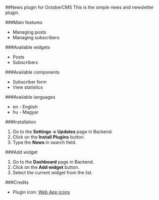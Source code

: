 ##News plugin for OctoberCMS
This is the simple news and newsletter plugin.

###Main features
* Managing posts
* Managing subscribers

###Available widgets
* Posts
* Subscribers

###Available components
* Subscriber form
* View statistics

###Available languages
* en - English
* hu - Magyar

###Installation
1. Go to the __Settings -> Updates__ page in Backend.
1. Click on the __Install Plugins__ button.
1. Type the __News__ in search field.

###Add widget
1. Go to the __Dashboard__ page in Backend.
1. Click on the __Add widget__ button.
1. Select the current widget from the list.

###Credits
* Plugin icon: [Web App icons](http://icons8.com/web-app/new-icons/all)
